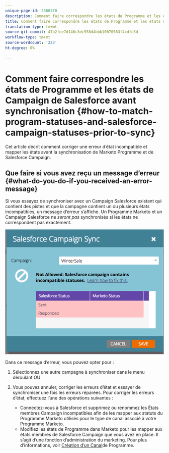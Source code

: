 ```yaml
---
unique-page-id: 2360370
description: Comment faire correspondre les états de Programme et les états de Campaign de Salesforce avant la synchronisation - Docs marketing - Documentation du produit
title: Comment faire correspondre les états de Programme et les états de Campaign de Salesforce avant synchronisation
translation-type: tm+mt
source-git-commit: 47b2fee7d146c3dc558d4bbb10070683f4cdfd3d
workflow-type: tm+mt
source-wordcount: '223'
ht-degree: 0%

---
```



# Comment faire correspondre les états de Programme et les états de Campaign de Salesforce avant synchronisation {#how-to-match-program-statuses-and-salesforce-campaign-statuses-prior-to-sync}

Cet article décrit comment corriger une erreur d’état incompatible et mapper les états avant la synchronisation de Marketo Programme et de Salesforce Campaign.

## Que faire si vous avez reçu un message d’erreur {#what-do-you-do-if-you-received-an-error-message}

Si vous essayez de synchroniser avec un Campaign Salesforce existant qui contient des pistes et que la campagne contient un ou plusieurs états incompatibles, un message d’erreur s’affiche. Un Programme Marketo et un Campaign Salesforce ne *seront pas* synchronisés si les états ne correspondent pas exactement.

![](assets/image2015-7-22-9-3a23-3a29.png)

Dans ce message d’erreur, vous pouvez opter pour :

1. Sélectionnez une autre campagne à synchroniser dans le menu déroulant OU
1. Vous pouvez annuler, corriger les erreurs d’état et essayer de synchroniser une fois les erreurs réparées. Pour corriger les erreurs d’état, effectuez l’une des opérations suivantes :

   * Connectez-vous à Salesforce et supprimez ou renommez les États membres Campaign incompatibles afin de les mapper aux statuts du Programme Marketo utilisés pour le type de canal associé à votre Programme Marketo.
   * Modifiez les états de Programme dans Marketo pour les mapper aux états membres de Salesforce Campaign que vous avez en place. Il s’agit d’une fonction d’administration du marketing. Pour plus d’informations, voir [Création d’un Canal](../../../../../product-docs/administration/tags/create-a-program-channel.md)de Programme.

